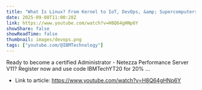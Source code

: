 ```yaml
---
title: "What Is Linux? From Kernel to IoT, DevOps, &amp; Supercomputers"
date: 2025-09-08T11:00:28Z
link: https://www.youtube.com/watch?v=H8Q64gHNp6Y
showShare: false
showReadTime: false
thumbnail: images/devops.png
tags: ["youtube.com/@IBMTechnology"]
---
```

Ready to become a certified Administrator - Netezza Performance Server V11? Register now and use code IBMTechYT20 for 20% ...

- Link to article: https://www.youtube.com/watch?v=H8Q64gHNp6Y